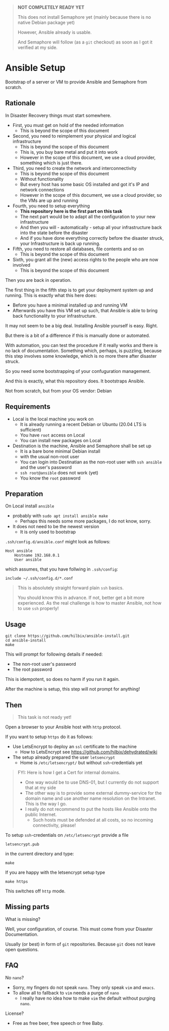 > **NOT COMPLETELY READY YET**
>
> This does not install Semaphore yet (mainly because there is no native Debian package yet)
>
> However, Ansible already is usable.
>
> And Semaphore will follow (as a `git` checkout) as soon as I got it verified at my side.


# Ansible Setup

Bootstrap of a server or VM to provide Ansible and Semaphore from scratch.


## Rationale

In Disaster Recovery things must start somewhere.

- First, you must get on hold of the needed information
  - This is beyond the scope of this document
- Second, you need to reimplement your physical and logical infrastructure
  - This is beyond the scope of this document
  - This is, you buy bare metal and put it into work
  - However in the scope of this document, we use a cloud provider, something which is just there.
- Third, you need to create the network and interconnectivity
  - This is beyond the scope of this document
  - Without functionality
  - But every host has some basic OS installed and got it's IP and network connections
  - However in the scope of this document, we use a cloud provider, so the VMs are up and running
- Fourth, you need to setup everything
  - **This repository here is the first part on this task**
  - The next part would be to adapt all the configuration to your new infrastructure
  - And then you will - automatically - setup all your infrastructure back into the state before the disaster
  - And if you have done everything correctly before the disaster struck, your Infrastructure is back up running.
- Fifth, you need to restore all databases, file contents and so on
  - This is beyond the scope of this document
- Sixth, you grant all the (new) access rights to the people who are now involved
  - This is beyond the scope of this document

Then you are back in operation.

The first thing in the fifth step is to get your deployment system up and running.
This is exactly what this here does:

- Before you have a minimal installed up and running VM
- Afterwards you have this VM set up such, that Ansible is able to bring back functionality to your infrastructure.

It may not seem to be a big deal.  Installing Ansible yourself is easy.  Right.

But there is a bit of a difference if this is manually done or automated.

With automation, you can test the procedure if it really works and there is no lack of documentation.
Something which, perhaps, is puzzling, because this step involves some knowledge, which is no more there after disaster struck.

So you need some bootstrapping of your confuguration management.

And this is exactly, what this repository does.  It bootstraps Ansible.

Not from scratch, but from your OS vendor: Debian


## Requirements

- Local is the local machine you work on
  - It is already running a recent Debian or Ubuntu (20.04 LTS is sufficient)
  - You have `root` access on Local
  - You can install new packages on Local
- Destination is the machine, Ansible and Semaphore shall be set up
  - It is a bare bone minimal Debian install
  - with the usual non-root user
  - You can login into Destinatian as the non-root user with `ssh ansible` and the user's password
  - `ssh root@ansible` does not work (yet)
  - You know the `root` password


## Preparation

On Local install `ansible`

- probably with `sudo apt install ansible make`
  - Perhaps this needs some more packages, I do not know, sorry.
- It does not need to be the newest version
  - It is only used to bootstrap

`.ssh/config.d/ansible.conf` might look as follows:

	Host ansible
		Hostname 192.168.0.1
		User ansible

which assumes, that you have follwing in `.ssh/config`:

	include ~/.ssh/config.d/*.conf	

> This is absolutely straight forward plain `ssh` basics.
>
> You should know this in advance.  If not, better get a bit more experienced.
> As the real challenge is how to master Ansible, not how to use `ssh` properly!


## Usage

	git clone https://github.com/hilbix/ansible-install.git
	cd ansible-install
	make

This will prompt for following details if needed:

- The non-root user's password
- The root password

This is idempotent, so does no harm if you run it again.

After the machine is setup, this step will not prompt for anything!


## Then

> This task is not ready yet!

Open a browser to your Ansible host with `http` protocol.

If you want to setup `https` do it as follows:

- Use LetsEncrypt to deploy an `ssl` certificate to the machine
  - How to LetsEncrypt see <https://github.com/hilbix/dehydrated/wiki>
- The setup already prepared the user `letsencrypt`
  - Home is `/etc/letsencrypt/` but without `ssh`-credentials yet

> FYI: Here is how I get a Cert for internal domains.
>
> - One way would be to use DNS-01, but I currently do not support that at my side
> - The other way is to provide some external dummy-service for the domain name
>   and use another name resolution on the Intranet.  This is the way I go.
> - I really do not recommend to put the hosts like Ansible onto the public Internet.
>   - Such hosts must be defended at all costs, so no incoming connectivity, please!

To setup `ssh`-credentials on `/etc/letsencrypt` provide a file

	letsencrypt.pub

in the current directory and type:

	make

If you are happy with the letsencrypt setup type

	make https

This switches off `http` mode.


## Missing parts

What is missing?

Well, your configuration, of course.  This must come from your Disaster Documentation.

Usually (or best) in form of `git` repositories.  Because `git` does not leave open questions.


## FAQ

No `nano`?

- Sorry, my fingers do not speak `nano`.  They only speak `vim` and `emacs`.
- To allow all to fallback to `vim` needs a purge of `nano`
  - I really have no idea how to make `vim` the default without purging `nano`.

License?

- Free as free beer, free speech or free Baby.


